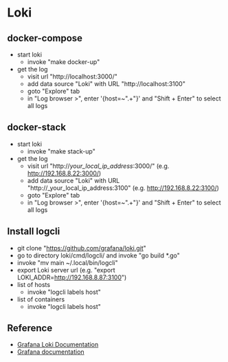 # Loki

## docker-compose
* start loki
    + invoke "make docker-up"
* get the log
    + visit url "http://localhost:3000/"
    + add data source "Loki" with URL "http://localhost:3100"
    + goto "Explore" tab
    + in "Log browser >", enter '{host=~".+"}' and "Shift + Enter" to select all logs

## docker-stack
* start loki
    + invoke "make stack-up"
* get the log
    + visit url "http://_your_local_ip_address_:3000/" (e.g. http://192.168.8.22:3000/)
    + add data source "Loki" with URL "http://_your_local_ip_address:3100" (e.g. http://192.168.8.22:3100/)
    + goto "Explore" tab
    + in "Log browser >", enter '{host=~".+"}' and "Shift + Enter" to select all logs

## Install logcli
* git clone "https://github.com/grafana/loki.git"
* go to directory loki/cmd/logcli/ and invoke "go build *.go"
* invoke "mv main ~/.local/bin/logcli"
* export Loki server url (e.g. "export LOKI_ADDR=http://192.168.8.87:3100")
* list of hosts
    + invoke "logcli labels host"
* list of containers
    + invoke "logcli labels host"

## Reference
* [Grafana Loki Documentation](https://grafana.com/docs/loki/latest/)
* [Grafana documentation](https://grafana.com/docs/grafana/latest/)
